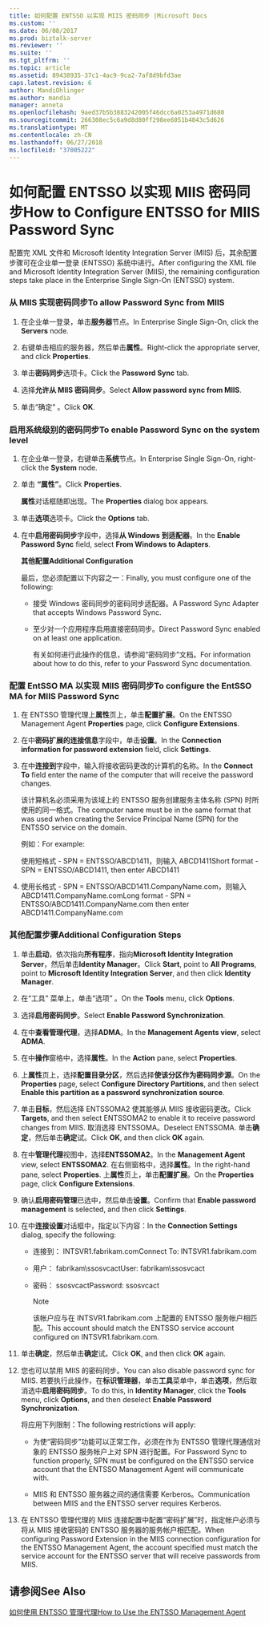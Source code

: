 ```yaml
---
title: 如何配置 ENTSSO 以实现 MIIS 密码同步 |Microsoft Docs
ms.custom: ''
ms.date: 06/08/2017
ms.prod: biztalk-server
ms.reviewer: ''
ms.suite: ''
ms.tgt_pltfrm: ''
ms.topic: article
ms.assetid: 89438935-37c1-4ac9-9ca2-7af8d9bfd3ae
caps.latest.revision: 6
author: MandiOhlinger
ms.author: mandia
manager: anneta
ms.openlocfilehash: 9aed37b5b3883242005f46dcc6a0253a4971d680
ms.sourcegitcommit: 266308ec5c6a9d8d80ff298ee6051b4843c5d626
ms.translationtype: MT
ms.contentlocale: zh-CN
ms.lasthandoff: 06/27/2018
ms.locfileid: "37005222"
---
```

# <a name="how-to-configure-entsso-for-miis-password-sync"></a><span data-ttu-id="1b21c-102">如何配置 ENTSSO 以实现 MIIS 密码同步</span><span class="sxs-lookup"><span data-stu-id="1b21c-102">How to Configure ENTSSO for MIIS Password Sync</span></span>
<span data-ttu-id="1b21c-103">配置完 XML 文件和 Microsoft Identity Integration Server (MIIS) 后，其余配置步骤可在企业单一登录 (ENTSSO) 系统中进行。</span><span class="sxs-lookup"><span data-stu-id="1b21c-103">After configuring the XML file and Microsoft Identity Integration Server (MIIS), the remaining configuration steps take place in the Enterprise Single Sign-On (ENTSSO) system.</span></span>  
  
### <a name="to-allow-password-sync-from-miis"></a><span data-ttu-id="1b21c-104">从 MIIS 实现密码同步</span><span class="sxs-lookup"><span data-stu-id="1b21c-104">To allow Password Sync from MIIS</span></span>  
  
1.  <span data-ttu-id="1b21c-105">在企业单一登录，单击**服务器**节点。</span><span class="sxs-lookup"><span data-stu-id="1b21c-105">In Enterprise Single Sign-On, click the **Servers** node.</span></span>  
  
2.  <span data-ttu-id="1b21c-106">右键单击相应的服务器，然后单击**属性**。</span><span class="sxs-lookup"><span data-stu-id="1b21c-106">Right-click the appropriate server, and click **Properties**.</span></span>  
  
3.  <span data-ttu-id="1b21c-107">单击**密码同步**选项卡。</span><span class="sxs-lookup"><span data-stu-id="1b21c-107">Click the **Password Sync** tab.</span></span>  
  
4.  <span data-ttu-id="1b21c-108">选择**允许从 MIIS 密码同步**。</span><span class="sxs-lookup"><span data-stu-id="1b21c-108">Select **Allow password sync from MIIS**.</span></span>  
  
5.  <span data-ttu-id="1b21c-109">单击“确定” 。</span><span class="sxs-lookup"><span data-stu-id="1b21c-109">Click **OK**.</span></span>  
  
### <a name="to-enable-password-sync-on-the-system-level"></a><span data-ttu-id="1b21c-110">启用系统级别的密码同步</span><span class="sxs-lookup"><span data-stu-id="1b21c-110">To enable Password Sync on the system level</span></span>  
  
1. <span data-ttu-id="1b21c-111">在企业单一登录，右键单击**系统**节点。</span><span class="sxs-lookup"><span data-stu-id="1b21c-111">In Enterprise Single Sign-On, right-click the **System** node.</span></span>  
  
2. <span data-ttu-id="1b21c-112">单击 **“属性”**。</span><span class="sxs-lookup"><span data-stu-id="1b21c-112">Click **Properties**.</span></span>  
  
    <span data-ttu-id="1b21c-113">**属性**对话框随即出现。</span><span class="sxs-lookup"><span data-stu-id="1b21c-113">The **Properties** dialog box appears.</span></span>  
  
3. <span data-ttu-id="1b21c-114">单击**选项**选项卡。</span><span class="sxs-lookup"><span data-stu-id="1b21c-114">Click the **Options** tab.</span></span>  
  
4. <span data-ttu-id="1b21c-115">在中**启用密码同步**字段中，选择**从 Windows 到适配器**。</span><span class="sxs-lookup"><span data-stu-id="1b21c-115">In the **Enable Password Sync** field, select **From Windows to Adapters**.</span></span>  
  
    <span data-ttu-id="1b21c-116">**其他配置**</span><span class="sxs-lookup"><span data-stu-id="1b21c-116">**Additional Configuration**</span></span>  
  
    <span data-ttu-id="1b21c-117">最后，您必须配置以下内容之一：</span><span class="sxs-lookup"><span data-stu-id="1b21c-117">Finally, you must configure one of the following:</span></span>  
  
   - <span data-ttu-id="1b21c-118">接受 Windows 密码同步的密码同步适配器。</span><span class="sxs-lookup"><span data-stu-id="1b21c-118">A Password Sync Adapter that accepts Windows Password Sync.</span></span>  
  
   - <span data-ttu-id="1b21c-119">至少对一个应用程序启用直接密码同步。</span><span class="sxs-lookup"><span data-stu-id="1b21c-119">Direct Password Sync enabled on at least one application.</span></span>  
  
     <span data-ttu-id="1b21c-120">有关如何进行此操作的信息，请参阅“密码同步”文档。</span><span class="sxs-lookup"><span data-stu-id="1b21c-120">For information about how to do this, refer to your Password Sync documentation.</span></span>  
  
### <a name="to-configure-the-entsso-ma-for-miis-password-sync"></a><span data-ttu-id="1b21c-121">配置 EntSSO MA 以实现 MIIS 密码同步</span><span class="sxs-lookup"><span data-stu-id="1b21c-121">To configure the EntSSO MA for MIIS Password Sync</span></span>  
  
1.  <span data-ttu-id="1b21c-122">在 ENTSSO 管理代理上**属性**页上，单击**配置扩展**。</span><span class="sxs-lookup"><span data-stu-id="1b21c-122">On the ENTSSO Management Agent **Properties** page, click **Configure Extensions**.</span></span>  
  
2.  <span data-ttu-id="1b21c-123">在中**密码扩展的连接信息**字段中，单击**设置**。</span><span class="sxs-lookup"><span data-stu-id="1b21c-123">In the **Connection information for password extension** field, click **Settings**.</span></span>  
  
3.  <span data-ttu-id="1b21c-124">在中**连接到**字段中，输入将接收密码更改的计算机的名称。</span><span class="sxs-lookup"><span data-stu-id="1b21c-124">In the **Connect To** field enter the name of the computer that will receive the password changes.</span></span>  
  
     <span data-ttu-id="1b21c-125">该计算机名必须采用为该域上的 ENTSSO 服务创建服务主体名称 (SPN) 时所使用的同一格式。</span><span class="sxs-lookup"><span data-stu-id="1b21c-125">The computer name must be in the same format that was used when creating the Service Principal Name (SPN) for the ENTSSO service on the domain.</span></span>  
  
     <span data-ttu-id="1b21c-126">例如：</span><span class="sxs-lookup"><span data-stu-id="1b21c-126">For example:</span></span>  
  
     <span data-ttu-id="1b21c-127">使用短格式 - SPN = ENTSSO/ABCD1411，则输入 ABCD1411</span><span class="sxs-lookup"><span data-stu-id="1b21c-127">Short format - SPN = ENTSSO/ABCD1411, then enter ABCD1411</span></span>  
  
4.  <span data-ttu-id="1b21c-128">使用长格式 - SPN = ENTSSO/ABCD1411.CompanyName.com，则输入 ABCD1411.CompanyName.com</span><span class="sxs-lookup"><span data-stu-id="1b21c-128">Long format - SPN = ENTSSO/ABCD1411.CompanyName.com then enter ABCD1411.CompanyName.com</span></span>  
  
### <a name="additional-configuration-steps"></a><span data-ttu-id="1b21c-129">其他配置步骤</span><span class="sxs-lookup"><span data-stu-id="1b21c-129">Additional Configuration Steps</span></span>  
  
1.  <span data-ttu-id="1b21c-130">单击**启动**，依次指向**所有程序**，指向**Microsoft Identity Integration Server**，然后单击**Identity Manager**。</span><span class="sxs-lookup"><span data-stu-id="1b21c-130">Click **Start**, point to **All Programs**, point to **Microsoft Identity Integration Server**, and then click **Identity Manager**.</span></span>  
  
2.  <span data-ttu-id="1b21c-131">在“工具”  菜单上，单击“选项” 。</span><span class="sxs-lookup"><span data-stu-id="1b21c-131">On the **Tools** menu, click **Options**.</span></span>  
  
3.  <span data-ttu-id="1b21c-132">选择**启用密码同步**。</span><span class="sxs-lookup"><span data-stu-id="1b21c-132">Select **Enable Password Synchronization**.</span></span>  
  
4.  <span data-ttu-id="1b21c-133">在中**查看管理代理**，选择**ADMA**。</span><span class="sxs-lookup"><span data-stu-id="1b21c-133">In the **Management Agents view**, select **ADMA**.</span></span>  
  
5.  <span data-ttu-id="1b21c-134">在中**操作**窗格中，选择**属性**。</span><span class="sxs-lookup"><span data-stu-id="1b21c-134">In the **Action** pane, select **Properties**.</span></span>  
  
6.  <span data-ttu-id="1b21c-135">上**属性**页上，选择**配置目录分区**，然后选择**使该分区作为密码同步源**。</span><span class="sxs-lookup"><span data-stu-id="1b21c-135">On the **Properties** page, select **Configure Directory Partitions**, and then select **Enable this partition as a password synchronization source**.</span></span>  
  
7.  <span data-ttu-id="1b21c-136">单击**目标**，然后选择 ENTSSOMA2 使其能够从 MIIS 接收密码更改。</span><span class="sxs-lookup"><span data-stu-id="1b21c-136">Click **Targets**, and then select ENTSSOMA2 to enable it to receive password changes from MIIS.</span></span> <span data-ttu-id="1b21c-137">取消选择 ENTSSOMA。</span><span class="sxs-lookup"><span data-stu-id="1b21c-137">Deselect ENTSSOMA.</span></span> <span data-ttu-id="1b21c-138">单击**确定**，然后单击**确定**试。</span><span class="sxs-lookup"><span data-stu-id="1b21c-138">Click **OK**, and then click **OK** again.</span></span>  
  
8.  <span data-ttu-id="1b21c-139">在中**管理代理**视图中，选择**ENTSSOMA2**。</span><span class="sxs-lookup"><span data-stu-id="1b21c-139">In the **Management Agent** view, select **ENTSSOMA2**.</span></span> <span data-ttu-id="1b21c-140">在右侧窗格中，选择**属性**。</span><span class="sxs-lookup"><span data-stu-id="1b21c-140">In the right-hand pane, select **Properties**.</span></span> <span data-ttu-id="1b21c-141">上**属性**页上，单击**配置扩展**。</span><span class="sxs-lookup"><span data-stu-id="1b21c-141">On the **Properties** page, click **Configure Extensions**.</span></span>  
  
9. <span data-ttu-id="1b21c-142">确认**启用密码管理**已选中，然后单击**设置**。</span><span class="sxs-lookup"><span data-stu-id="1b21c-142">Confirm that **Enable password management** is selected, and then click **Settings**.</span></span>  
  
10. <span data-ttu-id="1b21c-143">在中**连接设置**对话框中，指定以下内容：</span><span class="sxs-lookup"><span data-stu-id="1b21c-143">In the **Connection Settings** dialog, specify the following:</span></span>  
  
    -   <span data-ttu-id="1b21c-144">连接到： INTSVR1.fabrikam.com</span><span class="sxs-lookup"><span data-stu-id="1b21c-144">Connect To: INTSVR1.fabrikam.com</span></span>  
  
    -   <span data-ttu-id="1b21c-145">用户： fabrikam\ssosvcact</span><span class="sxs-lookup"><span data-stu-id="1b21c-145">User: fabrikam\ssosvcact</span></span>  
  
    -   <span data-ttu-id="1b21c-146">密码： ssosvcact</span><span class="sxs-lookup"><span data-stu-id="1b21c-146">Password: ssosvcact</span></span>  
  
        > [!NOTE]
        >  <span data-ttu-id="1b21c-147">该帐户应与在 INTSVR1.fabrikam.com 上配置的 ENTSSO 服务帐户相匹配。</span><span class="sxs-lookup"><span data-stu-id="1b21c-147">This account should match the ENTSSO service account configured on INTSVR1.fabrikam.com.</span></span>  
  
11. <span data-ttu-id="1b21c-148">单击**确定**，然后单击**确定**试。</span><span class="sxs-lookup"><span data-stu-id="1b21c-148">Click **OK**, and then click **OK** again.</span></span>  
  
12. <span data-ttu-id="1b21c-149">您也可以禁用 MIIS 的密码同步。</span><span class="sxs-lookup"><span data-stu-id="1b21c-149">You can also disable password sync for MIIS.</span></span> <span data-ttu-id="1b21c-150">若要执行此操作，在**标识管理器**，单击**工具**菜单中，单击**选项**，然后取消选中**启用密码同步**。</span><span class="sxs-lookup"><span data-stu-id="1b21c-150">To do this, in **Identity Manager**, click the **Tools** menu, click **Options**, and then deselect **Enable Password Synchronization**.</span></span>  
  
     <span data-ttu-id="1b21c-151">将应用下列限制：</span><span class="sxs-lookup"><span data-stu-id="1b21c-151">The following restrictions will apply:</span></span>  
  
    -   <span data-ttu-id="1b21c-152">为使“密码同步”功能可以正常工作，必须在作为 ENTSSO 管理代理通信对象的 ENTSSO 服务帐户上对 SPN 进行配置。</span><span class="sxs-lookup"><span data-stu-id="1b21c-152">For Password Sync to function properly, SPN must be configured on the ENTSSO service account that the ENTSSO Management Agent will communicate with.</span></span>  
  
    -   <span data-ttu-id="1b21c-153">MIIS 和 ENTSSO 服务器之间的通信需要 Kerberos。</span><span class="sxs-lookup"><span data-stu-id="1b21c-153">Communication between MIIS and the ENTSSO server requires Kerberos.</span></span>  
  
13. <span data-ttu-id="1b21c-154">在 ENTSSO 管理代理的 MIIS 连接配置中配置“密码扩展”时，指定帐户必须与将从 MIIS 接收密码的 ENTSSO 服务器的服务帐户相匹配。</span><span class="sxs-lookup"><span data-stu-id="1b21c-154">When configuring Password Extension in the MIIS connection configuration for the ENTSSO Management Agent, the account specified must match the service account for the ENTSSO server that will receive passwords from MIIS.</span></span>  
  
## <a name="see-also"></a><span data-ttu-id="1b21c-155">请参阅</span><span class="sxs-lookup"><span data-stu-id="1b21c-155">See Also</span></span>  
 [<span data-ttu-id="1b21c-156">如何使用 ENTSSO 管理代理</span><span class="sxs-lookup"><span data-stu-id="1b21c-156">How to Use the ENTSSO Management Agent</span></span>](../core/how-to-use-the-entsso-management-agent.md)